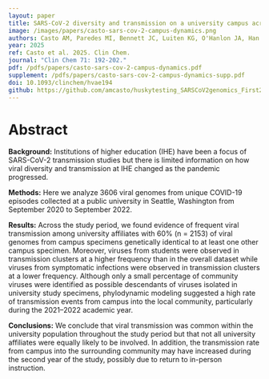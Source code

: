 ```yaml
---
layout: paper
title: SARS-CoV-2 diversity and transmission on a university campus across two academic years during the pandemic
image: /images/papers/casto-sars-cov-2-campus-dynamics.png
authors: Casto AM, Paredes MI, Bennett JC, Luiten KG, O'Hanlon JA, Han PD, Gamboa L, Evan McDermot, Truong M, Gottlieb GS, Acker Z, Wolf CR, Magedson A, Lo NK, McDonald D, Wright TC, McCaffrey K, Figgins MD, Englund JA, Boeckh M, Lockwood CM, Nickerson DA, Shendure J, Uyeki TM, Starita LM, Bedford T, Chu HY, Weil AA.
year: 2025
ref: Casto et al. 2025. Clin Chem.
journal: "Clin Chem 71: 192-202."
pdf: /pdfs/papers/casto-sars-cov-2-campus-dynamics.pdf
supplement: /pdfs/papers/casto-sars-cov-2-campus-dynamics-supp.pdf
doi: 10.1093/clinchem/hvae194
github: https://github.com/amcasto/huskytesting_SARSCoV2genomics_First2Years
---
```


# Abstract

**Background:** Institutions of higher education (IHE) have been a focus of SARS-CoV-2 transmission studies but there is limited information on how viral diversity and transmission at IHE changed as the pandemic progressed.

**Methods:** Here we analyze 3606 viral genomes from unique COVID-19 episodes collected at a public university in Seattle, Washington from September 2020 to September 2022.

**Results:** Across the study period, we found evidence of frequent viral transmission among university affiliates with 60% (n = 2153) of viral genomes from campus specimens genetically identical to at least one other campus specimen. Moreover, viruses from students were observed in transmission clusters at a higher frequency than in the overall dataset while viruses from symptomatic infections were observed in transmission clusters at a lower frequency. Although only a small percentage of community viruses were identified as possible descendants of viruses isolated in university study specimens, phylodynamic modeling suggested a high rate of transmission events from campus into the local community, particularly during the 2021–2022 academic year.

**Conclusions:** We conclude that viral transmission was common within the university population throughout the study period but that not all university affiliates were equally likely to be involved. In addition, the transmission rate from campus into the surrounding community may have increased during the second year of the study, possibly due to return to in-person instruction.
